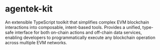 # agentek-kit
An extensible TypeScript toolkit that simplifies complex EVM blockchain interactions into composable, intent-based tools. Provides a unified, type-safe interface for both on-chain actions and off-chain data services, enabling developers to programmatically execute any blockchain operation across multiple EVM networks.
